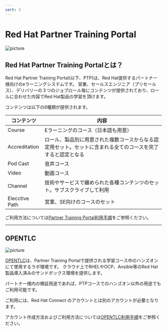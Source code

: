 ```yaml
---
sort: 3
---
```


# Red Hat Partner Training Portal

 ![picture](https://github.com/RH-OPEN/rh-open.github.io/blob/main/offering/images/ptp/top.png?raw=true)

## Red Hat Partner Training Portalとは？

Red Hat Partner Training Portal(以下、PTP)は、Red Hat提供するパートナー様向けのeラーニングシステムです。
営業、セールスエンジニア（プリセールス）、デリバリーの３つのジョブロール毎にコンテンツが提供されており、ロールに合わせた内容でRed Hat製品の学習を頂けます。

コンテンツは以下の6種類が提供されます。

|コンテンツ|内容|
| ---- | ---- |
|Course|Eラーニングのコース（日本語も用意）|
|Accreditation|ロール、製品別に用意された複数コースからなる認定用セット。セットに含まれる全てのコースを完了すると認定となる|
|Pod Cast|音声コース|
|Video|動画コース|
|Channel|技術やサービスで纏められた各種コンテンツのセット。サブスクライブして利用|
|Elecctive Path|営業、SE向けのコースのセット|

ご利用方法については[Partner Training Portal利用手順](usage-ptp.html)をご参照ください。

<hr>

## OPENTLC

 ![picture](https://github.com/RH-OPEN/rh-open.github.io/blob/main/offering/images/ptp/opentlc.png?raw=true)
 
[OPENTLC](https://labs.opentlc.com/)は、Partner Training Portalで提供される学習コース中のハンズオンにて使用するラボ環境です。
クラウド上でRHELやOCP、Ansible等のRed Hat製品導入済みのサンドボックス環境を提供します。

パートナー様内の検証用途であれば、PTPコースでのハンズオン以外の用途でもご利用可能です。

ご利用には、Red Hat Connect のアカウントとは別のアカウントが必要となります。

アカウント作成方法およびご利用方法については[OPENTLC利用手順](usage-opentlc.html)をご参照ください。